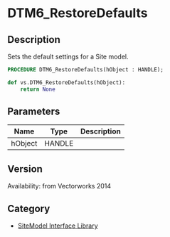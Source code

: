 # DTM6_RestoreDefaults

## Description
Sets the default settings for a Site model.

```pascal
PROCEDURE DTM6_RestoreDefaults(hObject : HANDLE);
```

```python
def vs.DTM6_RestoreDefaults(hObject):
    return None
```

## Parameters
|Name|Type|Description|
|---|---|---|
|hObject|HANDLE|   |

## Version
Availability: from Vectorworks 2014

## Category
* [SiteModel Interface Library](../Categories/SiteModel%20Interface%20Library.md)
